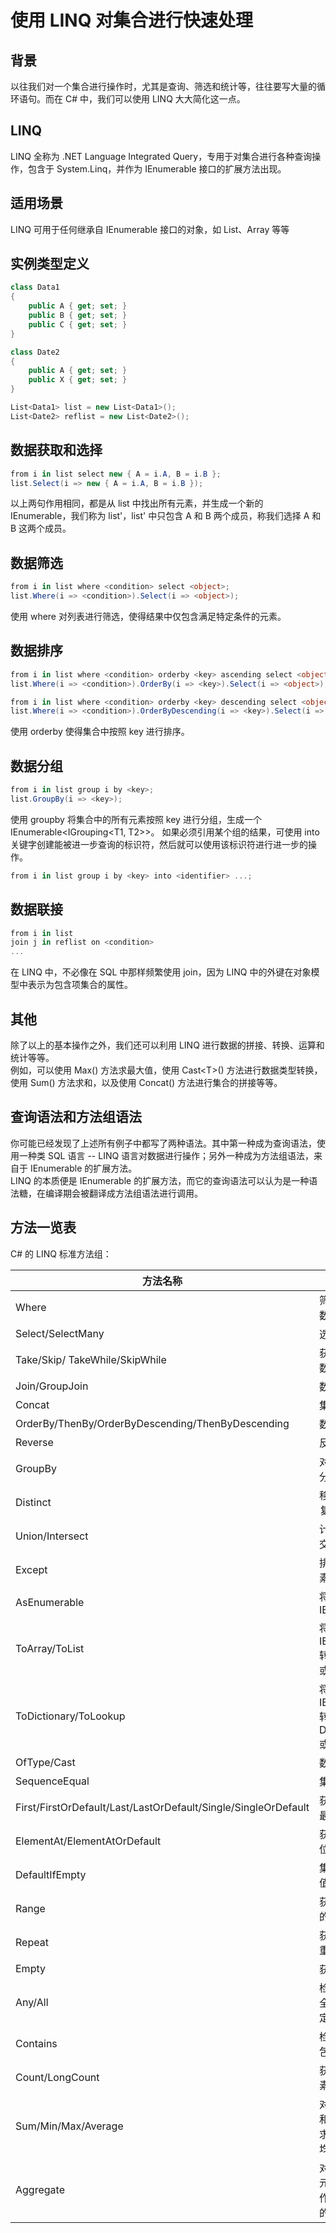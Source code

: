# 使用 LINQ 对集合进行快速处理

## 背景
以往我们对一个集合进行操作时，尤其是查询、筛选和统计等，往往要写大量的循环语句。而在 C# 中，我们可以使用 LINQ 大大简化这一点。

## LINQ
LINQ 全称为 .NET Language Integrated Query，专用于对集合进行各种查询操作，包含于 System.Linq，并作为 IEnumerable 接口的扩展方法出现。

## 适用场景
LINQ 可用于任何继承自 IEnumerable 接口的对象，如 List、Array 等等

## 实例类型定义
```csharp
class Data1
{
    public A { get; set; }
    public B { get; set; }
    public C { get; set; }
}

class Date2
{
    public A { get; set; }
    public X { get; set; }
}

List<Data1> list = new List<Data1>();
List<Date2> reflist = new List<Date2>();
```

## 数据获取和选择
```csharp
from i in list select new { A = i.A, B = i.B };
list.Select(i => new { A = i.A, B = i.B });
```
以上两句作用相同，都是从 list 中找出所有元素，并生成一个新的 IEnumerable<T>，我们称为 list'，list' 中只包含 A 和 B 两个成员，称我们选择 A 和 B 这两个成员。

## 数据筛选
```csharp
from i in list where <condition> select <object>;
list.Where(i => <condition>).Select(i => <object>);
```
使用 where 对列表进行筛选，使得结果中仅包含满足特定条件的元素。

## 数据排序
```csharp
from i in list where <condition> orderby <key> ascending select <object>;
list.Where(i => <condition>).OrderBy(i => <key>).Select(i => <object>);

from i in list where <condition> orderby <key> descending select <object>;
list.Where(i => <condition>).OrderByDescending(i => <key>).Select(i => <object>);
```
使用 orderby 使得集合中按照 key 进行排序。

## 数据分组
```csharp
from i in list group i by <key>;
list.GroupBy(i => <key>);
```
使用 groupby 将集合中的所有元素按照 key 进行分组，生成一个 IEnumerable\<IGrouping\<T1, T2>>。
如果必须引用某个组的结果，可使用 into 关键字创建能被进一步查询的标识符，然后就可以使用该标识符进行进一步的操作。
```csharp
from i in list group i by <key> into <identifier> ...;
```

## 数据联接
```csharp
from i in list 
join j in reflist on <condition>
...
```
在 LINQ 中，不必像在 SQL 中那样频繁使用 join，因为 LINQ 中的外键在对象模型中表示为包含项集合的属性。

## 其他
除了以上的基本操作之外，我们还可以利用 LINQ 进行数据的拼接、转换、运算和统计等等。  
例如，可以使用 Max() 方法求最大值，使用 Cast<T\>() 方法进行数据类型转换，使用 Sum() 方法求和，以及使用 Concat() 方法进行集合的拼接等等。

## 查询语法和方法组语法
你可能已经发现了上述所有例子中都写了两种语法。其中第一种成为查询语法，使用一种类 SQL 语言 -- LINQ 语言对数据进行操作；另外一种成为方法组语法，来自于 IEnumerable 的扩展方法。  
LINQ 的本质便是 IEnumerable 的扩展方法，而它的查询语法可以认为是一种语法糖，在编译期会被翻译成方法组语法进行调用。

## 方法一览表
C# 的 LINQ 标准方法组：

| 方法名称 | 方法说明 |
| ------- | ------- |
| Where | 筛选满足条件的数据 |
| Select/SelectMany | 选择数据 |
| Take/Skip/ TakeWhile/SkipWhile | 获取特定位置的数据 |
| Join/GroupJoin | 数据联接 |
| Concat | 集合之间的拼接 |
| OrderBy/ThenBy/OrderByDescending/ThenByDescending | 数据排序 |
| Reverse | 反转整个集合 |
| GroupBy | 对集合元素进行分组 |
| Distinct | 移除集合中的重复元素 |
| Union/Intersect | 计算集合的联合/交集 |
| Except | 排除集合中的元素 |
| AsEnumerable | 将集合转换为 IEnumerable\<T\> |
| ToArray/ToList | 将 IEnumerable\<T\> 转换为 Array\<T\> 或 List\<T\> |
| ToDictionary/ToLookup | 将 IEnumerable\<T\> 转换为 Dictionary\<K,T\> 或 Lookup\<K,T\> |
| OfType/Cast | 数据类型转换 |
| SequenceEqual | 集合之间判等 |
| First/FirstOrDefault/Last/LastOrDefault/Single/SingleOrDefault | 获取集合的初始/最终/特定元素 |
| ElementAt/ElementAtOrDefault | 获取集合中特定位置的元素 |
| DefaultIfEmpty | 集合为空的默认值 |
| Range | 获取指定范围内的数据 |
| Repeat | 获取指定数量的重复数据 |
| Empty | 获取一个空集合 |
| Any/All | 检测集合中是否全部/存在满足指定条件的数据 |
| Contains | 检测集合中是否包含某数据 |
| Count/LongCount | 获取集合中的元素数量 |
| Sum/Min/Max/Average | 对集合进行求和、求最大值、求最小值和求平均值运算 |
| Aggregate | 对集合中的所有元素进行累加操作并返回累加后的结果 |